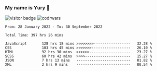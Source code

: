### My name is Yury 👋 
![visitor badge](https://visitor-badge.glitch.me/badge?page_id=litury.visitor-badge&left_text=My%20Page%20Visitors)  ![codrwars](https://www.codewars.com/users/litury/badges/micro) 


<!--START_SECTION:waka-->

```text
From: 28 January 2022 - To: 30 September 2022

Total Time: 397 hrs 26 mins

JavaScript       128 hrs 18 mins >>>>>>>>-----------------   32.28 %
CSS              103 hrs 45 mins >>>>>>>------------------   26.10 %
HTML             92 hrs 30 mins  >>>>>>-------------------   23.27 %
SCSS             60 hrs 42 mins  >>>>---------------------   15.27 %
JSON             7 hrs 13 mins   -------------------------   01.82 %
XML              2 hrs 9 mins    -------------------------   00.54 %
```

<!--END_SECTION:waka-->

